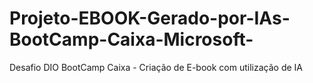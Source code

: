 # Projeto-EBOOK-Gerado-por-IAs-BootCamp-Caixa-Microsoft-
Desafio DIO BootCamp Caixa - Criação de E-book com utilização de IA
